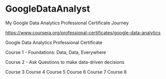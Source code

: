 # GoogleDataAnalyst 
My Google Data Analytics Professional Certificate Journey

https://www.coursera.org/professional-certificates/google-data-analytics

Google Data Analytics Professional Certificate

Course 1 - Foundations: Data, Data, Everywhere

Course 2 - Ask Questions to make data-driven decisions

Course 3
Course 4
Course 5
Course 6
Course 7
Course 8
